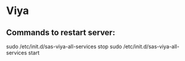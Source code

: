 # Viya

## Commands to restart server:

sudo /etc/init.d/sas-viya-all-services stop
sudo /etc/init.d/sas-viya-all-services start